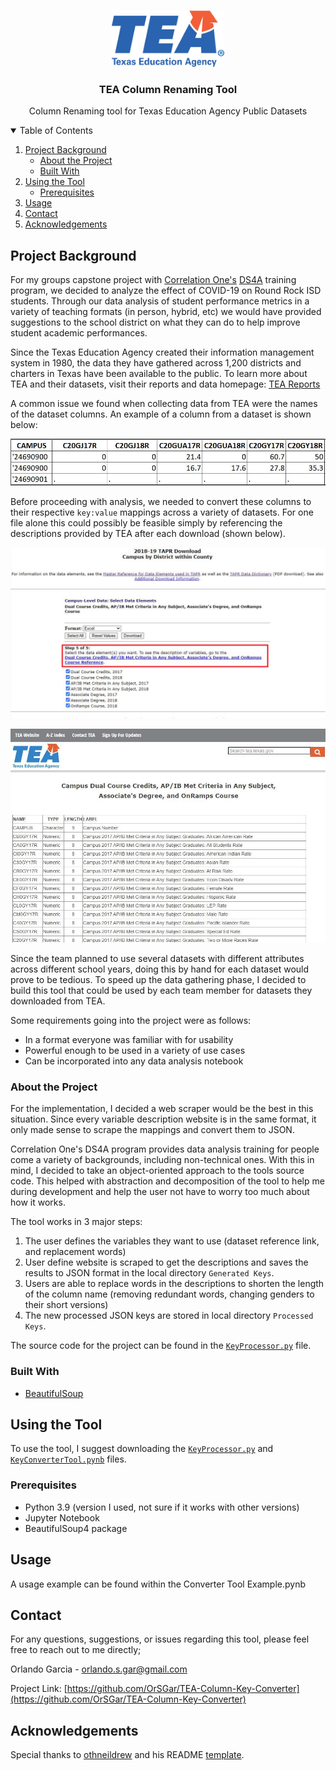 <!--
*** Thanks for checking out the Best-README-Template. If you have a suggestion
*** that would make this better, please fork the repo and create a pull request
*** or simply open an issue with the tag "enhancement".
*** Thanks again! Now go create something AMAZING! :D
-->



<!-- PROJECT SHIELDS -->
<!--
*** I'm using markdown "reference style" links for readability.
*** Reference links are enclosed in brackets [ ] instead of parentheses ( ).
*** See the bottom of this document for the declaration of the reference variables
*** for contributors-url, forks-url, etc. This is an optional, concise syntax you may use.
*** https://www.markdownguide.org/basic-syntax/#reference-style-links
-->


<!-- PROJECT LOGO -->
<br />
<p align="center">
    <img src="README_Resources/TEA_Logo.png" alt="Logo" width="180" height="90">
    
  <h3 align="center">TEA Column Renaming Tool</h3>

  <p align="center">
    Column Renaming tool for Texas Education Agency Public Datasets 
    <br />
  </p>

<!-- TABLE OF CONTENTS -->
<details open="open">
  <summary>Table of Contents</summary>
  <ol>
    <li>
      <a href="#project-background">Project Background</a>
      <ul>
        <li><a href="#about-the-project">About the Project</a></li>
        <li><a href="#built-with">Built With</a></li>
      </ul>
    </li>
    <li>
      <a href="#using-the-tool">Using the Tool</a>
      <ul>
        <li><a href="#prerequisites">Prerequisites</a></li>
      </ul>
    </li>
    <li><a href="#usage">Usage</a></li>
    <li><a href="#contact">Contact</a></li>
    <li><a href="#acknowledgements">Acknowledgements</a></li>
  </ol>
</details>



<!-- ABOUT THE PROJECT -->
## Project Background

For my groups capstone project with [Correlation One's](https://www.correlation-one.com/) [DS4A](https://www.correlation-one.com/data-science-for-all-empowerment) training program, we decided
to analyze the effect of COVID-19 on Round Rock ISD students. Through our data analysis of student performance metrics in a variety of teaching formats (in person, hybrid, etc) we would have provided suggestions
to the school district on what they can do to help improve student academic performances.

Since the Texas Education Agency created their information management system in 1980, the data they have gathered across 1,200 districts and charters in Texas have been 
available to the public. To learn more about TEA and their datasets, visit their reports and data homepage: [TEA Reports](https://tea.texas.gov/reports-and-data)

A common issue we found when collecting data from TEA were the names of the dataset columns. An example of a column from a dataset is shown below:

![columns-screenshot]

Before proceeding with analysis, we needed to convert these columns to their respective `key:value` mappings across a variety of datasets. For one file alone this 
could possibly be feasible simply by referencing the descriptions provided by TEA after each download (shown below).

![reference-screenshot]

![reference-website]

Since the team planned to use several datasets with different attributes across different school years, doing this by hand for each dataset would prove to be tedious. 
To speed up the data gathering phase, I decided to build this tool that could be used by each team member for datasets they downloaded from TEA. 

Some requirements going into the project were as follows:

* In a format everyone was familiar with for usability
* Powerful enough to be used in a variety of use cases 
* Can be incorporated into any data analysis notebook

### About the Project

For the implementation, I decided a web scraper would be the best in this situation. Since every variable description website is in the same format, it only made sense
to scrape the mappings and convert them to JSON. 

Correlation One's DS4A program provides data analysis training for people come a variety of backgrounds, including non-technical ones. With this in mind, I decided to take an 
object-oriented approach to the tools source code. This helped with abstraction and decomposition of the tool to help me during development and help the user not have to worry too much about
how it works. 

The tool works in 3 major steps:
1. The user defines the variables they want to use (dataset reference link, and replacement words)
2. User define website is scraped to get the descriptions and saves the results to JSON format in the local directory `Generated Keys`.
3. Users are able to replace words in the descriptions to shorten the length of the column name (removing redundant words, changing genders to their short versions)
4. The new processed JSON keys are stored in local directory `Processed Keys`.

The source code for the project can be found in the [`KeyProcessor.py`](https://github.com/OrSGar/TEA-Column-Key-Converter-/blob/main/KeyProcessor.py) file. 

### Built With
* [BeautifulSoup](https://www.crummy.com/software/BeautifulSoup/)

<!-- GETTING STARTED -->
## Using the Tool

To use the tool, I suggest downloading the [`KeyProcessor.py`](https://github.com/OrSGar/TEA-Column-Key-Converter-/blob/main/KeyProcessor.py) and [`KeyConverterTool.pynb`](https://github.com/OrSGar/TEA-Column-Key-Converter/blob/main/Key%20Converter%20Tool.ipynb) files. 

### Prerequisites

* Python 3.9 (version I used, not sure if it works with other versions)
* Jupyter Notebook
* BeautifulSoup4 package

<!-- USAGE EXAMPLES -->
## Usage

A usage example can be found within the Converter Tool Example.pynb

<!-- CONTACT -->
## Contact

For any questions, suggestions, or issues regarding this tool, please feel free to reach out to me directly;

Orlando Garcia - orlando.s.gar@gmail.com

Project Link: [https://github.com/OrSGar/TEA-Column-Key-Converter](https://github.com/OrSGar/TEA-Column-Key-Converter)

<!-- ACKNOWLEDGEMENTS -->
## Acknowledgements 

Special thanks to [othneildrew](https://github.com/othneildrew) and his README [template](https://github.com/othneildrew/Best-README-Template). 

<!-- MARKDOWN LINKS & IMAGES -->
<!-- https://www.markdownguide.org/basic-syntax/#reference-style-links -->
[columns-screenshot]: README_Resources/columns_original.JPG
[reference-screenshot]: README_Resources/reference_screenshot.png
[reference-website]: README_Resources/reference_website.JPG
[ds4a]: https://www.correlation-one.com/data-science-for-all-empowerment
[tea-data-statement]: https://tea.texas.gov/reports-and-data
[key-processor]: https://github.com/OrSGar/TEA-Column-Key-Converter-/blob/main/KeyProcessor.py